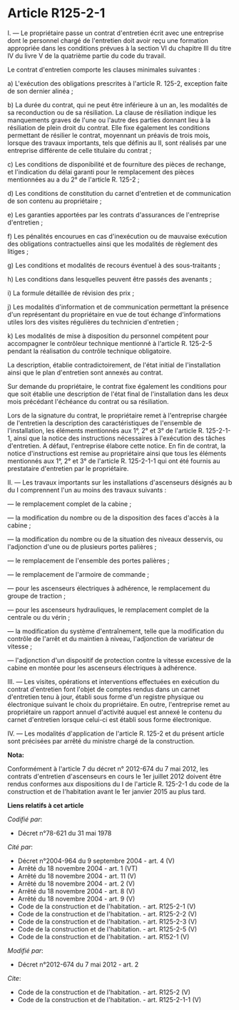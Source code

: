 # Article R125-2-1

I. ― Le propriétaire passe un contrat d'entretien écrit avec une entreprise dont le personnel chargé de l'entretien doit
avoir reçu une formation appropriée dans les conditions prévues à la section VI du chapitre III du titre IV du livre V de la
quatrième partie du code du travail. 

Le contrat d'entretien comporte les clauses minimales suivantes : 

a) L'exécution des obligations prescrites à l'article R. 125-2, exception faite de son dernier alinéa ; 

b) La durée du contrat, qui ne peut être inférieure à un an, les modalités de sa reconduction ou de sa résiliation. La clause
de résiliation indique les manquements graves de l'une ou l'autre des parties donnant lieu à la résiliation de plein droit du
contrat. Elle fixe également les conditions permettant de résilier le contrat, moyennant un préavis de trois mois, lorsque
des travaux importants, tels que définis au II, sont réalisés par une entreprise différente de celle titulaire du contrat ; 

c) Les conditions de disponibilité et de fourniture des pièces de rechange, et l'indication du délai garanti pour le
remplacement des pièces mentionnées au a du 2° de l'article R. 125-2 ; 

d) Les conditions de constitution du carnet d'entretien et de communication de son contenu au propriétaire ; 

e) Les garanties apportées par les contrats d'assurances de l'entreprise d'entretien ; 

f) Les pénalités encourues en cas d'inexécution ou de mauvaise exécution des obligations contractuelles ainsi que les
modalités de règlement des litiges ; 

g) Les conditions et modalités de recours éventuel à des sous-traitants ; 

h) Les conditions dans lesquelles peuvent être passés des avenants ; 

i) La formule détaillée de révision des prix ; 

j) Les modalités d'information et de communication permettant la présence d'un représentant du propriétaire en vue de tout
échange d'informations utiles lors des visites régulières du technicien d'entretien ; 

k) Les modalités de mise à disposition du personnel compétent pour accompagner le contrôleur technique mentionné à l'article
R. 125-2-5 pendant la réalisation du contrôle technique obligatoire. 

La description, établie contradictoirement, de l'état initial de l'installation ainsi que le plan d'entretien sont annexés au
contrat. 

Sur demande du propriétaire, le contrat fixe également les conditions pour que soit établie une description de l'état final
de l'installation dans les deux mois précédant l'échéance du contrat ou sa résiliation. 

Lors de la signature du contrat, le propriétaire remet à l'entreprise chargée de l'entretien la description des
caractéristiques de l'ensemble de l'installation, les éléments mentionnés aux 1°, 2° et 3° de l'article R. 125-2-1-1, ainsi
que la notice des instructions nécessaires à l'exécution des tâches d'entretien. A défaut, l'entreprise élabore cette notice.
En fin de contrat, la notice d'instructions est remise au propriétaire ainsi que tous les éléments mentionnés aux 1°, 2° et
3° de l'article R. 125-2-1-1 qui ont été fournis au prestataire d'entretien par le propriétaire. 

II. ― Les travaux importants sur les installations d'ascenseurs désignés au b du I comprennent l'un au moins des travaux
suivants : 

― le remplacement complet de la cabine ; 

― la modification du nombre ou de la disposition des faces d'accès à la cabine ; 

― la modification du nombre ou de la situation des niveaux desservis, ou l'adjonction d'une ou de plusieurs portes
palières ; 

― le remplacement de l'ensemble des portes palières ; 

― le remplacement de l'armoire de commande ; 

― pour les ascenseurs électriques à adhérence, le remplacement du groupe de traction ; 

― pour les ascenseurs hydrauliques, le remplacement complet de la centrale ou du vérin ; 

― la modification du système d'entraînement, telle que la modification du contrôle de l'arrêt et du maintien à niveau,
l'adjonction de variateur de vitesse ; 

― l'adjonction d'un dispositif de protection contre la vitesse excessive de la cabine en montée pour les ascenseurs
électriques à adhérence. 

III. ― Les visites, opérations et interventions effectuées en exécution du contrat d'entretien font l'objet de comptes rendus
dans un carnet d'entretien tenu à jour, établi sous forme d'un registre physique ou électronique suivant le choix du
propriétaire. En outre, l'entreprise remet au propriétaire un rapport annuel d'activité auquel est annexé le contenu du
carnet d'entretien lorsque celui-ci est établi sous forme électronique. 

IV. ― Les modalités d'application de l'article R. 125-2 et du présent article sont précisées par arrêté du ministre chargé de
la construction.

**Nota:**

Conformément à l'article 7 du décret n° 2012-674 du 7 mai 2012, les contrats d'entretien d'ascenseurs en cours le 1er juillet
2012 doivent être rendus conformes aux dispositions du I de l'article R. 125-2-1 du code de la construction et de
l'habitation avant le 1er janvier 2015 au plus tard.

**Liens relatifs à cet article**

_Codifié par_:

  - Décret n°78-621 du 31 mai 1978

_Cité par_:

  - Décret n°2004-964 du 9 septembre 2004 - art. 4 (V)
  - Arrêté du 18 novembre 2004 - art. 1 (VT)
  - Arrêté du 18 novembre 2004 - art. 11 (V)
  - Arrêté du 18 novembre 2004 - art. 2 (V)
  - Arrêté du 18 novembre 2004 - art. 8 (V)
  - Arrêté du 18 novembre 2004 - art. 9 (V)
  - Code de la construction et de l'habitation. - art. R125-2-1 (V)
  - Code de la construction et de l'habitation. - art. R125-2-2 (V)
  - Code de la construction et de l'habitation. - art. R125-2-3 (V)
  - Code de la construction et de l'habitation. - art. R125-2-5 (V)
  - Code de la construction et de l'habitation. - art. R152-1 (V)

_Modifié par_:

  - Décret n°2012-674 du 7 mai 2012 - art. 2

_Cite_:

  - Code de la construction et de l'habitation. - art. R125-2 (V)
  - Code de la construction et de l'habitation. - art. R125-2-1-1 (V)
